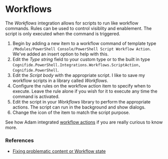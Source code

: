 # Workflows

The *Workflows* integration allows for scripts to run like workflow commands. Rules can be used to control visiblity and enablement. The script is only executed when the command is triggered.

1. Begin by adding a new item to a workflow command of template type `/Modules/PowerShell Console/PowerShell Script Workflow Action`. We've added an insert option to help with this.
2. Edit the *Type string* field to your custom type or to the built in type `Cognifide.PowerShell.Integrations.Workflows.ScriptAction, Cognifide.PowerShell`. 
3. Edit the *Script body* with the appropriate script. I like to save my workflow scripts in a library called *Workflows*.
4. Configure the rules on the workflow action item to specify when to execute. Leave the rule alone if you wish for it to execute any time the command is activated.
5. Edit the script in your *Workflows* library to perform the appropriate actions. The script can run in the background and show dialogs.
6. Change the icon of the item to match the script purpose.

See how Adam integrated [workflow actions][2] if you are really curious to know more.

### References

* [Fixing problematic content or Workflow state][1]
 
[1]: http://www.cognifide.com/blogs/sitecore/feel-the-power-in-powershell/
[2]: http://blog.najmanowicz.com/2014/11/09/introducing-powershell-actions-for-sitecore-workflows/